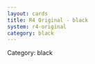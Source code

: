 ```yaml
---
layout: cards
title: R4 Original - black
system: r4-original
category: black
---
```

<div class="alert alert-secondary mb-4"><span class="i18n innerHTML-category">Category: </span><span class="i18n innerHTML-cat-black">black</span></div>
